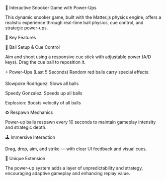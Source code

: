 🎱 Interactive Snooker Game with Power-Ups

This dynamic snooker game, built with the Matter.js physics engine, offers a realistic experience through real-time ball physics, cue control, and strategic power-ups.

🔑 Key Features

🎯 Ball Setup & Cue Control

Aim and shoot using a responsive cue stick with adjustable power (A/D keys). Drag the cue ball to reposition it.

⚡ Power-Ups (Last 5 Seconds)
Random red balls carry special effects:

Slowpoke Rodriguez: Slows all balls

Speedy Gonzalez: Speeds up all balls

Explosion: Boosts velocity of all balls

♻️ Respawn Mechanics

Power-up balls respawn every 10 seconds to maintain gameplay intensity and strategic depth.

🕹️ Immersive Interaction

Drag, drop, aim, and strike — with clear UI feedback and visual cues.

🚀 Unique Extension

The power-up system adds a layer of unpredictability and strategy, encouraging adaptive gameplay and enhancing replay value.
